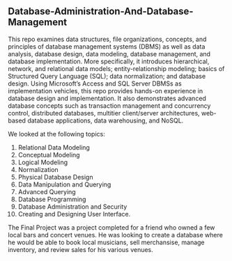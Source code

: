 ## Database-Administration-And-Database-Management


This repo examines data structures, file organizations, concepts, and principles of database management systems (DBMS) as well as data analysis, database design, data modeling, database management, and database implementation. More specifically, it introduces hierarchical, network, and relational data models; entity-relationship modeling; basics of Structured Query Language (SQL); data normalization; and database design. Using Microsoft’s Access and SQL Server DBMSs as implementation vehicles, this repo provides hands-on experience in database design and implementation. It also demonstrates advanced database concepts such as transaction management and concurrency control, distributed databases, multitier client/server architectures, web-based database applications, data warehousing, and NoSQL. 


We looked at the following topics: 

1. Relational Data Modeling
2. Conceptual Modeling
3. Logical Modeling
4. Normalization
5. Physical Database Design
6. Data Manipulation and Querying
7. Advanced Querying
8. Database Programming
9. Database Administration and Security
10. Creating and Designing User Interface. 

The Final Project was a project completed for a friend who owned a few local bars and concert venues. He was looking to create a database where he would be able to book local musicians, sell merchansise, manage inventory, and review sales for his various venues. 



